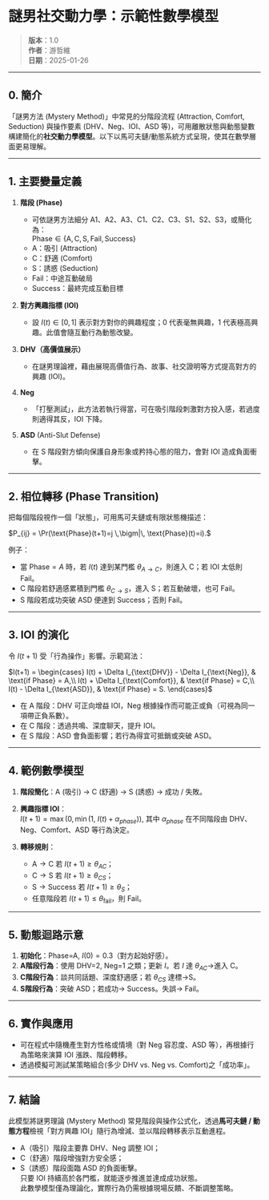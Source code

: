 # 謎男社交動力學：示範性數學模型

> **版本**：1.0  
> **作者**：游哲維  
> **日期**：2025-01-26  

---

## 0. 簡介

「謎男方法 (Mystery Method)」中常見的分階段流程 (Attraction, Comfort, Seduction) 與操作要素 (DHV、Neg、IOI、ASD 等)，可用離散狀態與動態變數構建簡化的**社交動力學模型**。以下以馬可夫鏈/動態系統方式呈現，使其在數學層面更易理解。

---

## 1. 主要變量定義

1. **階段 (Phase)**  
   - 可依謎男方法細分 A1、A2、A3、C1、C2、C3、S1、S2、S3，或簡化為：  
     $\text{Phase} \in \{\text{A}, \text{C}, \text{S}, \text{Fail}, \text{Success}\}$
   - A：吸引 (Attraction)  
   - C：舒適 (Comfort)  
   - S：誘惑 (Seduction)  
   - Fail：中途互動破局  
   - Success：最終完成互動目標

2. **對方興趣指標 (IOI)**  
   - 設 $I(t) \in [0,1]$ 表示對方對你的興趣程度；0 代表毫無興趣，1 代表極高興趣。此值會隨互動行為動態改變。

3. **DHV（高價值展示）**  
   - 在謎男理論裡，藉由展現高價值行為、故事、社交證明等方式提高對方的興趣 (IOI)。

4. **Neg**  
   - 「打壓測試」，此方法若執行得當，可在吸引階段刺激對方投入感，若過度則適得其反，IOI 下降。

5. **ASD** (Anti-Slut Defense)  
   - 在 S 階段對方傾向保護自身形象或矜持心態的阻力，會對 IOI 造成負面衝擊。

---

## 2. 相位轉移 (Phase Transition)

把每個階段視作一個「狀態」，可用馬可夫鏈或有限狀態機描述：

$P_{ij} = \Pr(\text{Phase}(t+1)=j \,\bigm|\,
\text{Phase}(t)=i).$

例子：  
- 當 $\text{Phase} = A$ 時，若 $I(t)$ 達到某門檻 $\theta_{A\to C}$，則進入 C；若 IOI 太低則 Fail。  
- C 階段若舒適感累積到門檻 $\theta_{C\to S}$，進入 S；若互動破壞，也可 Fail。  
- S 階段若成功突破 ASD 便達到 Success；否則 Fail。

---

## 3. IOI 的演化

令 $I(t+1)$ 受「行為操作」影響。示範寫法：

$I(t+1) = 
\begin{cases}
I(t) + \Delta I_{\text{DHV}} - \Delta I_{\text{Neg}}, & \text{if Phase} = A,\\
I(t) + \Delta I_{\text{Comfort}}, & \text{if Phase} = C,\\
I(t) - \Delta I_{\text{ASD}}, & \text{if Phase} = S.
\end{cases}$

- 在 A 階段：DHV 可正向增益 IOI，Neg 根據操作而可能正或負（可視為同一項帶正負系數）。  
- 在 C 階段：透過共鳴、深度聊天，提升 IOI。  
- 在 S 階段：ASD 會負面影響；若行為得宜可抵銷或突破 ASD。

---

## 4. 範例數學模型

1. **階段簡化**：A (吸引) → C (舒適) → S (誘惑) → 成功 / 失敗。  
2. **興趣指標 IOI**：  
   $I(t+1) = \max\bigl(0,\,\min\bigl(1,\ I(t) + \alpha_{phase}\bigr)\bigr)$,
   其中 $\alpha_{phase}$ 在不同階段由 DHV、Neg、Comfort、ASD 等行為決定。

3. **轉移規則**：  
   - $\text{A} \to \text{C}$ 若 $I(t+1)\ge\theta_{AC}$；  
   - $\text{C} \to \text{S}$ 若 $I(t+1)\ge\theta_{CS}$；  
   - $\text{S}\to \text{Success}$ 若 $I(t+1)\ge\theta_{S}$；  
   - 任意階段若 $I(t+1)\le\theta_{\text{fail}}$，則 Fail。

---

## 5. 動態迴路示意

1. **初始化**：Phase=A, $I(0)=0.3$（對方起始好感）。  
2. **A階段行為**：使用 DHV=2, Neg=1 之類；更新 $I$。若 $I$ 達 $\theta_{AC}$→進入 C。  
3. **C階段行為**：談共同話題、深度舒適感；若 $\theta_{CS}$ 達標→S。  
4. **S階段行為**：突破 ASD；若成功→ Success。失誤→ Fail。

---

## 6. 實作與應用

- 可在程式中隨機產生對方性格或情境（對 Neg 容忍度、ASD 等），再根據行為策略來演算 IOI 漲跌、階段轉移。  
- 透過模擬可測試某策略組合(多少 DHV vs. Neg vs. Comfort)之「成功率」。

---

## 7. 結論

此模型將謎男理論 (Mystery Method) 常見階段與操作公式化，透過**馬可夫鏈 / 動態方程**檢視「對方興趣 IOI」隨行為增減、並以階段轉移表示互動進程。  
- A（吸引）階段主要靠 DHV、Neg 調整 IOI；  
- C（舒適）階段增強對方安全感；  
- S（誘惑）階段面臨 ASD 的負面衝擊。  
只要 IOI 持續高於各門檻，就能逐步推進並達成成功狀態。  
此數學模型僅為理論化，實際行為仍需根據現場反饋、不斷調整策略。
